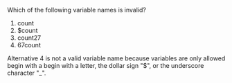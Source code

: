 Which of the following variable names is invalid? 
1. count 
2. $count 
3. count27 
4. 67count

Alternative 4 is not a valid variable name because variables are only allowed begin with a begin with a letter, the dollar sign "$", or the underscore character "_".
